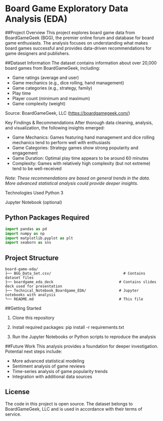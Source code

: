 # Board Game Exploratory Data Analysis (EDA)
##Project Overview
This project explores board game data from BoardGameGeek (BGG), the premier online forum and database for board game enthusiasts. The analysis focuses on understanding what makes board games successful and provides data-driven recommendations for game designers and publishers.

##Dataset Information
The dataset contains information about over 20,000 board games from BoardGameGeek, including:
- Game ratings (average and user)
- Game mechanics (e.g., dice rolling, hand management)
- Game categories (e.g., strategy, family)
- Play time
- Player count (minimum and maximum)
- Game complexity (weight)

Source: BoardGameGeek, LLC (https://boardgamegeek.com/)

Key Findings & Recommendations
After thorough data cleaning, analysis, and visualization, the following insights emerged:

- Game Mechanics: Games featuring hand management and dice rolling mechanics tend to perform well with enthusiasts
- Game Categories: Strategy games show strong popularity and engagement
- Game Duration: Optimal play time appears to be around 60 minutes
- Complexity: Games with relatively high complexity (but not extreme) tend to be well-received

*Note: These recommendations are based on general trends in the data. More advanced statistical analysis could provide deeper insights.*

Technologies Used
Python 3

Jupyter Notebook (optional)

## Python Packages Required

```python
import pandas as pd
import numpy as np
import matplotlib.pyplot as plt
import seaborn as sns
```

## Project Structure

```
board-game-eda/
├── BGG_Data_Set.csv/                                 # Contains dataset files
├── boardgame_eda_deck                              # Contains slides deck used for presentation
├── Technical_Notebook_Boardgame_EDA/               # Jupyter notebooks with analysis
└── README.md                                       # This file

```
##Getting Started
1. Clone this repository

2. Install required packages: pip install -r requirements.txt

3. Run the Jupyter Notebooks or Python scripts to reproduce the analysis

##Future Work
This analysis provides a foundation for deeper investigation. Potential next steps include:

- More advanced statistical modeling
- Sentiment analysis of game reviews
- Time-series analysis of game popularity trends
- Integration with additional data sources

## License
The code in this project is open source. The dataset belongs to BoardGameGeek, LLC and is used in accordance with their terms of service.
